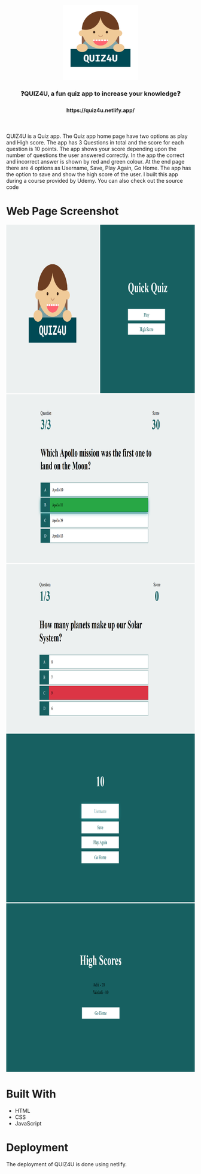 <p align="center">
  <img width="200" height="200" src="https://github.com/deshmukhpranoti/QUIZ4U/blob/master/logo_transparent.png">
</p>
<h3 align="center"> ❓QUIZ4U, a fun quiz app to increase your knowledge❓ </h3> 
<h4 align="center">https://quiz4u.netlify.app/</h4>
<br>
<br>
QUIZ4U is a Quiz app. The Quiz app home page have two options as play and High score. The app has 3 Questions in total and the score for each question is 10 points. The app shows your score depending upon the number of questions the user answered correctly. In the app the correct and incorrect answer is shown by red and green colour. At the end page there are 4 options as Username, Save, Play Again, Go Home. The app has the option to save and show the high score of the user.
I built this app during a course provided by Udemy.
You can also check out the source code 
<https://github.com/jamesqquick/Build-A-Quiz-App-With-HTML-CSS-and-JavaScript>

# Web Page Screenshot

<img src="https://github.com/deshmukhpranoti/QUIZ4U/blob/master/Screenshot1.png" width="680" height="450">
<img src="https://github.com/deshmukhpranoti/QUIZ4U/blob/master/Screenshot2.png" width="680" height="450">
<img src="https://github.com/deshmukhpranoti/QUIZ4U/blob/master/Screenshot3.png" width="680" height="450">
<img src="https://github.com/deshmukhpranoti/QUIZ4U/blob/master/Screenshot4.png" width="680" height="450">
<img src="https://github.com/deshmukhpranoti/QUIZ4U/blob/master/Screenshot5.png" width="680" height="450">

# Built With
* HTML
* CSS
* JavaScript

# Deployment
The deployment of QUIZ4U is done using netlify.



